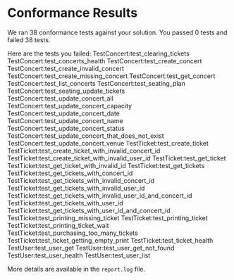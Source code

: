 # Conformance Results
We ran 38 conformance tests against your solution.
You passed 0 tests and failed 38 tests.

Here are the tests you failed:
TestConcert:test_clearing_tickets
TestConcert:test_concerts_health
TestConcert:test_create_concert
TestConcert:test_create_invalid_concert
TestConcert:test_create_missing_concert
TestConcert:test_get_concert
TestConcert:test_list_concerts
TestConcert:test_seating_plan
TestConcert:test_seating_update_tickets
TestConcert:test_update_concert_all
TestConcert:test_update_concert_capacity
TestConcert:test_update_concert_date
TestConcert:test_update_concert_name
TestConcert:test_update_concert_status
TestConcert:test_update_concert_that_does_not_exist
TestConcert:test_update_concert_venue
TestTicket:test_create_ticket
TestTicket:test_create_ticket_with_invalid_concert_id
TestTicket:test_create_ticket_with_invalid_user_id
TestTicket:test_get_ticket
TestTicket:test_get_ticket_with_invalid_id
TestTicket:test_get_tickets
TestTicket:test_get_tickets_with_concert_id
TestTicket:test_get_tickets_with_invalid_concert_id
TestTicket:test_get_tickets_with_invalid_user_id
TestTicket:test_get_tickets_with_invalid_user_id_and_concert_id
TestTicket:test_get_tickets_with_user_id
TestTicket:test_get_tickets_with_user_id_and_concert_id
TestTicket:test_printing_missing_ticket
TestTicket:test_printing_ticket
TestTicket:test_printing_ticket_wait
TestTicket:test_purchasing_too_many_tickets
TestTicket:test_ticket_getting_empty_print
TestTicket:test_ticket_health
TestUser:test_user_get
TestUser:test_user_get_not_found
TestUser:test_user_health
TestUser:test_user_list

More details are available in the `report.log` file.
